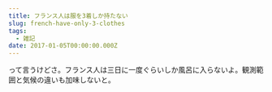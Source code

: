 ```yaml
---
title: フランス人は服を3着しか持たない
slug: french-have-only-3-clothes
tags:
  - 雑記
date: 2017-01-05T00:00:00.000Z
---
```

って言うけどさ。フランス人は三日に一度ぐらいしか風呂に入らないよ。観測範囲と気候の違いも加味しないと。
